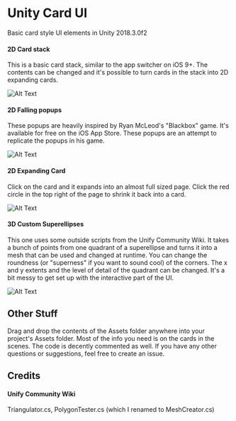 # Unity Card UI
Basic card style UI elements in Unity 2018.3.0f2

#### 2D Card stack
This is a basic card stack, similar to the app switcher on iOS 9+.  The contents can be changed and it's possible to turn cards in the stack into 2D expanding cards.

![Alt Text](https://github.com/ryanslikesocool/Unity-Card-UI/blob/master/Card%20Stack.gif)

#### 2D Falling popups
These popups are heavily inspired by Ryan McLeod's "Blackbox" game.  It's available for free on the iOS App Store.  These popups are an attempt to replicate the popups in his game.

![Alt Text](https://github.com/ryanslikesocool/Unity-Card-UI/blob/master/Falling%20Popups.gif)

#### 2D Expanding Card
Click on the card and it expands into an almost full sized page.  Click the red circle in the top right of the page to shrink it back into a card.

![Alt Text](https://github.com/ryanslikesocool/Unity-Card-UI/blob/master/Expanding%20Card.gif)

#### 3D Custom Superellipses
This one uses some outside scripts from the Unify Community Wiki.  It takes a bunch of points from one quadrant of a superellipse and turns it into a mesh that can be used and changed at runtime.  You can change the roundness (or "superness" if you want to sound cool) of the corners.  The x and y extents and the level of detail of the quadrant can be changed.  It's a bit messy to get set up with the interactive part of the UI.

![Alt Text](https://github.com/ryanslikesocool/Unity-Card-UI/blob/master/Custom%20Superellipses.gif)

## Other Stuff
Drag and drop the contents of the Assets folder anywhere into your project's Assets folder.  Most of the info you need is on the cards in the scenes.  The code is decently commented as well.  If you have any other questions or suggestions, feel free to create an issue.

## Credits
#### Unify Community Wiki
Triangulator.cs, PolygonTester.cs (which I renamed to MeshCreator.cs)